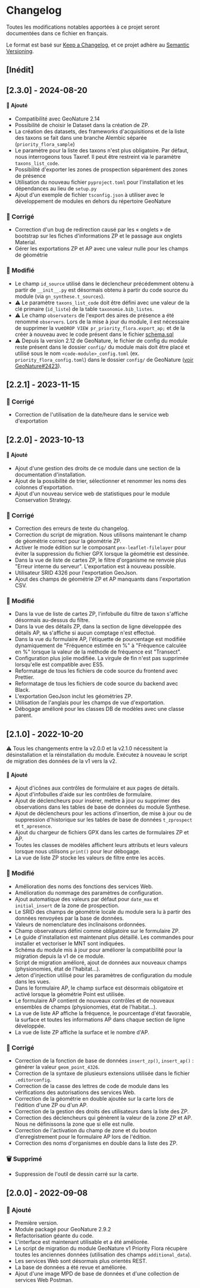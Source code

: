 # Changelog

Toutes les modifications notables apportées à ce projet seront documentées dans ce fichier en français.

Le format est basé sur [Keep a Changelog](https://keepachangelog.com/en/1.1.0/),
et ce projet adhère au [Semantic Versioning](https://semver.org/spec/v2.0.0.html).


## [Inédit]


## [2.3.0] - 2024-08-20

#### 🚀 Ajouté

- Compatibilité avec GeoNature 2.14
- Possibilité de choisir le Dataset dans la création de ZP.
- La création des datasets, des frameworks d'acquisitions et de la liste des taxons se fait dans une branche Alembic séparée (`priority_flora_sample`)
- Le paramètre pour la liste des taxons n'est plus obligatoire. Par défaut, nous interrogeons tous Taxref. Il peut être restreint via le paramètre `taxons_list_code`.
- Possibilité d'exporter les zones de prospection séparément des zones de présence
- Utilisation du nouveau fichier `pyproject.toml` pour l'installation et les dépendances au lieu de `setup.py`
- Ajout d'un exemple de fichier `tsconfig.json` à utiliser avec le développement de modules en dehors du répertoire GeoNature

### 🐛 Corrigé

- Correction d'un bug de redirection causé par les « onglets » de bootstrap sur les fiches d'informations ZP et le passage aux onglets Material.
- Gérer les exportations ZP et AP avec une valeur nulle pour les champs de géométrie

### 🔄 Modifié

- Le champ `id_source` utilisé dans le déclencheur précédemment obtenu à partir de `__init__.py` est désormais obtenu à partir du code source du module (via `gn_synthese.t_sources`).
- ⚠️ Le paramètre `taxons_list_code` doit être défini avec une valeur de la clé primaire (`id_liste`) de la table `taxonomie.bib_listes`.
- ⚠️ Le champ `observaters` de l'export des aires de présence a été renommé `observers`. Lors de la mise à jour du module, il est nécessaire de supprimer la vue`DROP VIEW pr_priority_flora.export_ap;` et de la créer à nouveau avec le code présent dans le fichier [schema.sql](backend/gn_module_priority_flora/migrations/data/schema.sql#L305)
- ⚠️ Depuis la version 2.12 de GeoNature, le fichier de config du module reste présent dans le dossier `config/` du module mais doit être placé et utilisé sous le nom `<code-module>_config.toml` (ex. `priority_flora_config.toml`) dans le dossier `config/` de GeoNature ([voir GeoNature#2423](https://github.com/PnX-SI/GeoNature/issues/2423)).


## [2.2.1] - 2023-11-15

### 🐛 Corrigé

- Correction de l'utilisation de la date/heure dans le service web d'exportation

## [2.2.0] - 2023-10-13

#### 🚀 Ajouté

- Ajout d'une gestion des droits de ce module dans une section de la documentation d'installation.
- Ajout de la possibilité de trier, sélectionner et renommer les noms des colonnes d'exportation.
- Ajout d'un nouveau service web de statistiques pour le module Conservation Strategy.

### 🐛 Corrigé

- Correction des erreurs de texte du changelog.
- Correction du script de migration. Nous utilisons maintenant le champ de géométrie correct pour la géométrie ZP.
- Activer le mode édition sur le composant `pnx-leaflet-filelayer` pour éviter la suppression du fichier GPX lorsque la géométrie est dessinée.
- Dans la vue de liste de cartes ZP, le filtre d'organisme ne renvoie plus "Erreur interne du serveur". L'exportation est à nouveau possible.
- Utilisateur SRID 4326 pour l'exportation GeoJson.
- Ajout des champs de géométrie ZP et AP manquants dans l'exportation CSV.

### 🔄 Modifié

- Dans la vue de liste de cartes ZP, l'infobulle du filtre de taxon s'affiche désormais au-dessus du filtre.
- Dans la vue des détails ZP, dans la section de ligne développée des détails AP, `NA` s'affiche si aucun comptage n'est effectué.
- Dans la vue du formulaire AP, l'étiquette de pourcentage est modifiée dynamiquement de "Fréquence estimée en %" à "Fréquence calculée en %" lorsque la valeur de la méthode de fréquence est "Transect".
- Configuration plus jolie modifiée. La virgule de fin n'est pas supprimée lorsqu'elle est compatible avec ES5.
- Reformatage de tous les fichiers de code source du frontend avec Prettier.
- Reformatage de tous les fichiers de code source du backend avec Black.
- L'exportation GeoJson inclut les géométries ZP.
- Utilisation de l'anglais pour les champs de vue d'exportation.
- Débogage amélioré pour les classes DB de modèles avec une classe parent.


## [2.1.0] - 2022-10-20

⚠️ Tous les changements entre la v2.0.0 et la v2.1.0 nécessitent la désinstallation et la réinstallation du module.
Exécutez à nouveau le script de migration des données de la v1 vers la v2.

#### 🚀 Ajouté

- Ajout d'icônes aux contrôles de formulaire et aux pages de détails.
- Ajout d'infobulles d'aide sur les contrôles de formulaire.
- Ajout de déclencheurs pour insérer, mettre à jour ou supprimer des observations dans les tables de base de données du module Synthese.
- Ajout de déclencheurs pour les actions d'insertion, de mise à jour ou de suppression d'historique sur les tables de base de données `t_zprospect` et `t_apresence`.
- Ajout du chargeur de fichiers GPX dans les cartes de formulaires ZP et AP.
- Toutes les classes de modèles affichent leurs attributs et leurs valeurs lorsque nous utilisons `print()` pour leur débogage.
- La vue de liste ZP stocke les valeurs de filtre entre les accès.

### 🔄 Modifié

- Amélioration des noms des fonctions des services Web.
- Amélioration du nommage des paramètres de configuration.
- Ajout automatique des valeurs par défaut pour `date_max` et `initial_insert` de la zone de prospection.
- Le SRID des champs de géométrie locale du module sera lu à partir des données renvoyées par la base de données.
- Valeurs de nomenclature des inclinaisons ordonnées.
- Champ observateurs défini comme obligatoire sur le formulaire ZP.
- Le guide d'installation est maintenant plus détaillé. Les commandes pour installer et vectoriser le MNT sont indiquées.
- Schéma du module mis à jour pour améliorer la compatibilité pour la migration depuis la v1 de ce module.
- Script de migration amélioré, ajout de données aux nouveaux champs (physionomies, état de l'habitat...).
- Jeton d'injection utilisé pour les paramètres de configuration du module dans les vues.
- Dans le formulaire AP, le champ surface est désormais obligatoire et activé lorsque la géométrie Point est utilisée.
- Le formulaire AP contient de nouveaux contrôles et de nouveaux ensembles de champs (physionomies, état de l'habitat...).
- La vue de liste AP affiche la fréquence, le pourcentage d'état favorable, la surface et toutes les informations AP dans chaque section de ligne développée.
- La vue de liste ZP affiche la surface et le nombre d'AP.

### 🐛 Corrigé

- Correction de la fonction de base de données `insert_zp()`, `insert_ap()` : générer la valeur `geom_point_4326`.
- Correction de la syntaxe de plusieurs extensions utilisée dans le fichier `.editorconfig`.
- Correction de la casse des lettres de code de module dans les vérifications des autorisations des services Web.
- Correction de la géométrie en double ajoutée sur la carte lors de l'édition d'une ZP ou d'un AP.
- Correction de la gestion des droits des utilisateurs dans la liste des ZP.
- Correction des déclencheurs qui génèrent la valeur de la zone ZP et AP. Nous ne définissons la zone que si elle est nulle.
- Correction de l'activation du champ de zone et du bouton d'enregistrement pour le formulaire AP lors de l'édition.
- Correction des noms d'organismes en double dans la liste des ZP.

### 🗑 Supprimé

- Suppression de l'outil de dessin carré sur la carte.

## [2.0.0] - 2022-09-08

### 🚀 Ajouté

- Première version.
- Module packagé pour GeoNature 2.9.2
- Refactorisation géante du code.
- L'interface est maintenant utilisable et a été améliorée.
- Le script de migration du module GeoNature v1 Priority Flora récupère toutes les anciennes données (utilisation des champs `additional_data`).
- Les services Web sont désormais plus orientés REST.
- La base de données a été revue et améliorée.
- Ajout d'une image MPD de base de données et d'une collection de services Web Postman.
